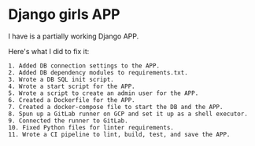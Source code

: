 # Django girls APP

I have is a partially working Django APP.

Here's what I did to fix it:

    1. Added DB connection settings to the APP.
    2. Added DB dependency modules to requirements.txt.
    3. Wrote a DB SQL init script.
    4. Wrote a start script for the APP.
    5. Wrote a script to create an admin user for the APP.
    6. Created a Dockerfile for the APP.
    7. Created a docker-compose file to start the DB and the APP.
    8. Spun up a GitLab runner on GCP and set it up as a shell executor.
    9. Connected the runner to GitLab.
    10. Fixed Python files for linter requirements.
    11. Wrote a CI pipeline to lint, build, test, and save the APP.